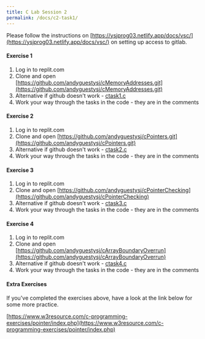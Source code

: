```yaml
---
title: C Lab Session 2
permalink: /docs/c2-task1/
---
```


Please follow the instructions on [https://ysjprog03.netlify.app/docs/vsc/](https://ysjprog03.netlify.app/docs/vsc/) on setting up access to gitlab.  

#### Exercise 1 

1. Log in to replit.com
2. Clone and open [https://github.com/andyguestysj/cMemoryAddresses.git](https://github.com/andyguestysj/cMemoryAddresses.git)
3. Alternative if github doesn't work - [ctask1.c](ctask1.c)
4. Work your way through the tasks in the code - they are in the comments

#### Exercise 2 

1. Log in to replit.com
2. Clone and open [https://github.com/andyguestysj/cPointers.git](https://github.com/andyguestysj/cPointers.git)
3. Alternative if github doesn't work - [ctask2.c](ctask2.c)
4. Work your way through the tasks in the code - they are in the comments

#### Exercise 3

1. Log in to replit.com
2. Clone and open [https://github.com/andyguestysj/cPointerChecking](https://github.com/andyguestysj/cPointerChecking)
3. Alternative if github doesn't work - [ctask3.c](ctask3.c)
4. Work your way through the tasks in the code - they are in the comments

#### Exercise 4 

1. Log in to replit.com
2. Clone and open [https://github.com/andyguestysj/cArrayBoundaryOverrun](https://github.com/andyguestysj/cArrayBoundaryOverrun)
3. Alternative if github doesn't work - [ctask4.c](ctask4.c)
4. Work your way through the tasks in the code - they are in the comments

#### Extra Exercises

If you've completed the exercises above, have a look at the link below for some more practice.  

[https://www.w3resource.com/c-programming-exercises/pointer/index.php](https://www.w3resource.com/c-programming-exercises/pointer/index.php)  
